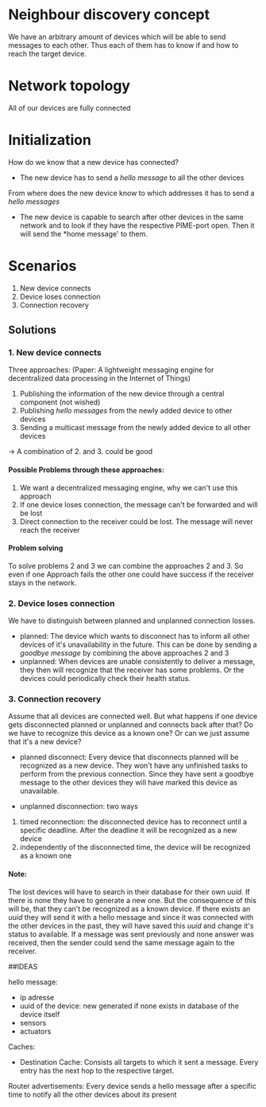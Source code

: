 # Neighbour discovery concept

We have an arbitrary amount of devices which will be able to send messages to each other.
Thus each of them has to know if and how to reach the target device.


# Network topology

All of our devices are fully connected

# Initialization

How do we know that a new device has connected?
- The new device has to send a *hello message* to all the other devices

From where does the new device know to which addresses it has to send a *hello messages*
- The new device is capable to search after other devices in the same network and to look if they have the respective PIME-port open.
  Then it will send the *home message' to them.

# Scenarios

1. New device connects
2. Device loses connection
3. Connection recovery

## Solutions

### 1. New device connects

Three approaches: (Paper: A lightweight messaging engine for decentralized data processing in
the Internet of Things)
1. Publishing the information of the new device through a central component (not wished)
2. Publishing *hello messages* from the newly added device to other devices
3. Sending a multicast message from the newly added device to all other devices

-> A combination of 2. and 3. could be good

#### Possible Problems through these approaches:

1. We want a decentralized messaging engine, why we can't use this approach
2. If one device loses connection, the message can't be forwarded and will be lost
3. Direct connection to the receiver could be lost. The message will never reach the receiver

#### Problem solving
To solve problems 2 and 3 we can combine the approaches 2 and 3. So even if one Approach fails the other one could have success if the receiver stays in the network.


### 2. Device loses connection

We have to distinguish between planned and unplanned connection losses.

- planned: The device which wants to disconnect has to inform all other devices of it's unavailability in the future.
This can be done by sending a *goodbye message* by combining the above approaches 2 and 3
- unplanned: When devices are unable consistently to deliver a message, they then will recognize that the receiver has some problems. Or the devices could periodically check their health status.

### 3. Connection recovery
Assume that all devices are connected well. But what happens if one device gets disconnected planned or unplanned and connects back after that?
Do we have to recognize this device as a known one? Or can we just assume that it's a new device?


- planned disconnect:
Every device that disconnects planned will be recognized as a new device. They won't have any unfinished tasks to perform from the previous connection.
Since they have sent a goodbye message to the other devices they will have marked this device as unavailable.

- unplanned disconnection:
two ways <br>
1. timed reconnection: the disconnected device has to reconnect until a specific deadline. After the deadline it will be recognized as a new device
2. independently of the disconnected time, the device will be recognized as a known one


#### Note:
The lost devices will have to search in their database for their own *uuid*. If there is none they have to generate a new one. But the consequence of this will be, that they can't be recognized as a known device.
If there exists an *uuid* they will send it with a hello message and since it was connected with the other devices in the past, they will have saved this *uuid* and change it's status to available. 
If a message was sent previously and none answer was received, then the sender could send the same message again to the receiver. 


##IDEAS

hello message:
- ip adresse
- uuid of the device: new generated if none exists in database of the device itself
- sensors
- actuators

Caches:
- Destination Cache: Consists all targets to which it sent a message. Every entry has the next hop to the respective target.

Router advertisements: Every device sends a hello message after a specific time to notify all the other devices about its present 
